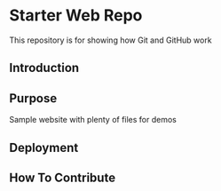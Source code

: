 # Starter Web Repo

This repository is for showing how Git and GitHub work

## Introduction

## Purpose


Sample website with plenty of files for demos

## Deployment

## How To Contribute